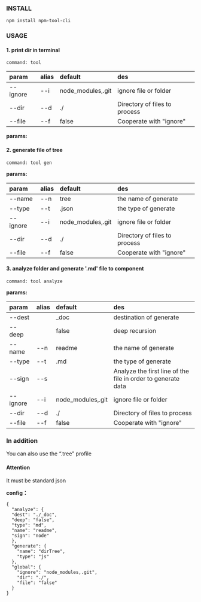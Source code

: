
### INSTALL

`npm install npm-tool-cli`

### USAGE

#### 1. print dir in terminal

```
command: tool

```


|param|alias|default|des|
|:-----|:-----|:-----|:-----|
|--ignore| --i |node_modules,.git |ignore file or folder|
|--dir   | --d | ./     |Directory of files to process|
|--file  | --f | false  |Cooperate with "ignore"|


**params:**

#### 2. generate file of tree

```
command: tool gen

```

**params:**

|param|alias|default|des|
|:-----|:-----|:-----|:-----|
|--name  | --n | tree |the name of generate|
|--type  | --t | .json    |the type of generate|
|--ignore| --i |node_modules,.git |ignore file or folder|
|--dir   | --d | ./     |Directory of files to process|
|--file  | --f | false  |Cooperate with "ignore"|


#### 3. analyze folder and generate '.md' file to component

```
command: tool analyze

```

**params:**

|param|alias|default|des|
|:-----|:-----|:-----|:-----|
|--dest  |     | _doc   |destination of generate|
|--deep  |     | false  |deep recursion|
|--name  | --n | readme |the name of generate|
|--type  | --t | .md    |the type of generate|
|--sign  | --s |        |Analyze the first line of the file in order to generate data|
|--ignore| --i |node_modules,.git |ignore file or folder|
|--dir   | --d | ./     |Directory of files to process|
|--file  | --f | false  |Cooperate with "ignore"|

### In addition

You can also use the “.tree” profile


#### Attention

It must be standard json

**config：**

```
{
  "analyze": {
  "dest": "./_doc",
  "deep": "false",
  "type": "md",
  "name": "readme",
  "sign": "node"
  },
  "generate": {
    "name": "dirTree",
    "type": "js"
  },
  "global": {
    "ignore": "node_modules,.git",
    "dir": "./",
    "file": "false"
  }
}
```


